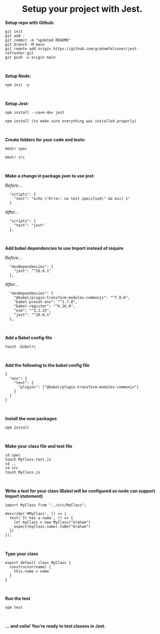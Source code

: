 <div align="center">
<h1>Setup your project with Jest.</h1>
</div>

**Setup repo with Github:**

```
git init 
git add . 
git commit -m "updated README"
git branch -M main
git remote add origin https://github.com/grahamfalconer/jest-refresher.git
git push -u origin main
```

<br>

**Setup Node:**

```
npm init -y
```

<br>

**Setup Jest:**

```
npm install --save-dev jest
```
```
npm install (to make sure everything was installed properly)
```

<br>

**Create folders for your code and tests:**
```
mkdir spec
```
```
mkdir src
```

<br>

**Make a change in package.json to use jest:**

_Before..._
```
  "scripts": {
    "test": "echo \"Error: no test specified\" && exit 1"
  }
```
_After..._
```
  "scripts": {
    "test": "jest"
  },
```

<br>

**Add babel dependencies to use Import instead of require**

_Before..._
```
  "devDependencies": {
    "jest": "^26.6.1"
  },
```
_After..._
```
  "devDependencies": {
    "@babel/plugin-transform-modules-commonjs": "^7.9.6",
    "babel-preset-env": "^1.7.0",
    "babel-register": "^6.26.0",
    "esm": "^3.2.25",
    "jest": "^26.6.1"
  },
```

<br>

**Add a Babel config file**
```
touch .babelrc
```

<br>

**Add the following to the babel config file**
```
{
  "env": {
    "test": {
      "plugins": ["@babel/plugin-transform-modules-commonjs"]
    }
  }
}
```

<br>

**Install the new packages**

```
npm install
```

<br>

**Make your class file and test file**
```
cd spec
touch MyClass.test.js
cd ..
cd src
touch MyClass.js
```

<br>

**Write a test for your class (Babel will be configured so node can support Import statement)**
```
import MyClass from "../src/MyClass";

describe('#MyClass', () => {
  test('It has a name', () => {
    let myClass = new MyClass("Graham")
    expect(myClass.name).toBe("Graham")
  })
});

```

<br>

**Type your class**
```
export default class MyClass {
  constructor(name) {
    this.name = name
  }
}
```
<br>

**Run the test**
```
npm test
```

<br>

**... and voila! You're ready to test classes in Jest.**

